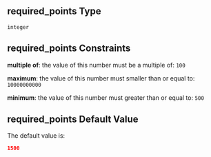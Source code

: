 ## required\_points Type

`integer`

## required\_points Constraints

**multiple of**: the value of this number must be a multiple of: `100`

**maximum**: the value of this number must smaller than or equal to: `10000000000`

**minimum**: the value of this number must greater than or equal to: `500`

## required\_points Default Value

The default value is:

```json
1500
```
